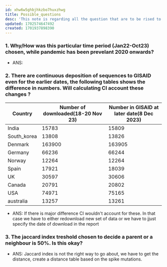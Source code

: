 ```yaml
---
id: xhw6w5ghbjhkzbo7huxzhwg
title: Possible_questions
desc: 'This note is regarding all the question that are to be rised to understand the work'
updated: 1702574647492
created: 1701937898390
---
```


### 1. Why/How was this particular time period (Jan22-Oct23) chosen, while pandemic has been prevelant 2020 onwards?

- ANS:

### 2. There are continuous deposition of sequences to GISAID even for the earlier dates, the following tables shows the difference in numbers. Will calculating CI account these changes ?

Country|Number of downloaded(18-20 Nov 23)|Number in GISAID at later date(8 Dec 2023)
-------|--------------------|------------------------------
India|15783|15809
South_korea|13808|13826
Denmark|163900|163905
Germany|66236|66244
Norway|12264|12264
Spain|17921|18039
UK|30597|30606
Canada|20791|20802
USA|74971|75165
australia|13257|13261

- ANS: If there is major difference CI wouldn't account for these. In that case we have to either redownload new set of data or we have to jjust specify the date of download in the report
  
### 3. The jaccard index treshold chosen to decide a parent or a neighbour is 50%. Is this okay?

- ANS: Jaccard index is not the right way to go about, we have to get the distance, create a distance table based on the spike mutations.